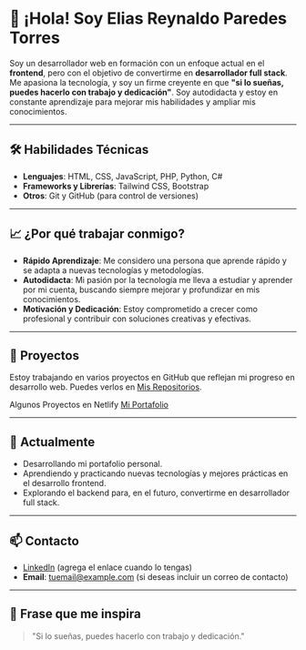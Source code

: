 # 👋 ¡Hola! Soy Elias Reynaldo Paredes Torres

Soy un desarrollador web en formación con un enfoque actual en el **frontend**, pero con el objetivo de convertirme en **desarrollador full stack**. Me apasiona la tecnología, y soy un firme creyente en que **"si lo sueñas, puedes hacerlo con trabajo y dedicación"**. Soy autodidacta y estoy en constante aprendizaje para mejorar mis habilidades y ampliar mis conocimientos.

---

## 🛠️ Habilidades Técnicas

- **Lenguajes**: HTML, CSS, JavaScript, PHP, Python, C#
- **Frameworks y Librerías**: Tailwind CSS, Bootstrap
- **Otros**: Git y GitHub (para control de versiones)

---

## 📈 ¿Por qué trabajar conmigo?

- **Rápido Aprendizaje**: Me considero una persona que aprende rápido y se adapta a nuevas tecnologías y metodologías.
- **Autodidacta**: Mi pasión por la tecnología me lleva a estudiar y aprender por mi cuenta, buscando siempre mejorar y profundizar en mis conocimientos.
- **Motivación y Dedicación**: Estoy comprometido a crecer como profesional y contribuir con soluciones creativas y efectivas.

---

## 📂 Proyectos

Estoy trabajando en varios proyectos en GitHub que reflejan mi progreso en desarrollo web. Puedes verlos en [Mis Repositorios](https://github.com/antonioReynaldo).

Algunos Proyectos en Netlify [Mi Portafolio](https://app.netlify.com/teams/antonioreynaldo/sites)

---

## 🌱 Actualmente

- Desarrollando mi portafolio personal.
- Aprendiendo y practicando nuevas tecnologías y mejores prácticas en el desarrollo frontend.
- Explorando el backend para, en el futuro, convertirme en desarrollador full stack.

---

## 📫 Contacto

- [LinkedIn](https://www.linkedin.com/in/elias-reynaldo-paredes-torres-38840862/) (agrega el enlace cuando lo tengas)
- **Email**: tuemail@example.com (si deseas incluir un correo de contacto)

---

## 🚀 Frase que me inspira

> "Si lo sueñas, puedes hacerlo con trabajo y dedicación."
